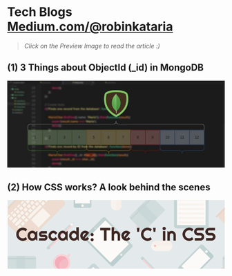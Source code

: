 # Tech Blogs [Medium.com/@robinkataria](https://medium.com/@robinkataria)
> *Click on the Preview Image to read the article :)*

## (1) 3 Things about ObjectId (_id) in MongoDB
![Image of ObjectId](images/ObjectID.jpeg)

## (2) How CSS works? A look behind the scenes
![Image of CSS](images/CSS.png)

